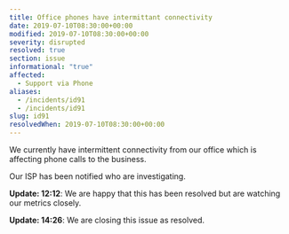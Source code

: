 ```yaml
---
title: Office phones have intermittant connectivity
date: 2019-07-10T08:30:00+00:00
modified: 2019-07-10T08:30:00+00:00
severity: disrupted
resolved: true
section: issue
informational: "true"
affected:
  - Support via Phone
aliases:
  - /incidents/id91
  - /incidents/id91
slug: id91
resolvedWhen: 2019-07-10T08:30:00+00:00
---
```


We currently have intermittent connectivity from our office which is affecting phone calls to the business.

Our ISP has been notified who are investigating.

**Update: 12:12**: We are happy that this has been resolved but are watching our metrics closely.

**Update: 14:26**: We are closing this issue as resolved.

